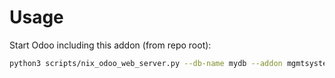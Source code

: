 # Usage

Start Odoo including this addon (from repo root):

```bash
python3 scripts/nix_odoo_web_server.py --db-name mydb --addon mgmtsystem_partner
```
